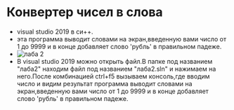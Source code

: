 # Конвертер чисел в слова
- visual studio 2019 в си++.
- эта программа выводит словами на экран,введенную вами число от 1 до 9999 и в конце добавляет слово 'рубль' в правильном падеже.
- ![лаба 2](https://user-images.githubusercontent.com/90550031/134812657-518623ec-431d-4e3c-bd91-256a22be3d61.jpg)
- В visual studio 2019 можно открыть файл.В папке под названием "лаба2" находим файл под названием "лаба2.sln" и нажимаем на него.После комбинацией ctrl+f5 вызываем консоль,где вводим число и видим результат программа выводит словами на экран,введенную вами число от 1 до 9999 и в конце добавляет слово 'рубль' в правильном падеже.
